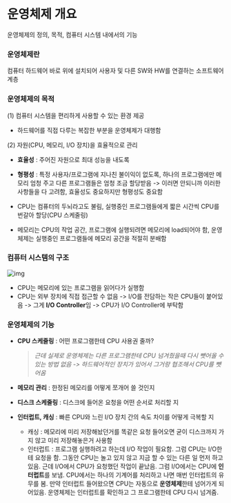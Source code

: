 # 운영체제 개요

운영체제의 정의, 목적, 컴퓨터 시스템 내에서의 기능



### 운영체제란

컴퓨터 하드웨어 바로 위에 설치되어 사용자 및 다른 SW와 HW를 연결하는 소프트웨어 계층



### 운영체제의 목적

(1) 컴퓨터 시스템을 편리하게 사용할 수 있는 환경 제공 

- 하드웨어를 직접 다루는 복잡한 부분을 운영체제가 대행함

(2) 자원(CPU, 메모리, I/O 장치)을 효율적으로 관리

- **효율성** : 주어진 자원으로 최대 성능을 내도록
- **형평성** : 특정 사용자/프로그램에 지나친 불이익이 없도록, 하나의 프로그램에만 메모리 엄청 주고 다른 프로그램들은 엄청 조금 할당받음 -> 이러면 안되니까 이러한 사항들을 다 고려함, 효율성도 중요하지만 형평성도 중요함

- CPU는 컴퓨터의 두뇌라고도 불림, 실행중인 프로그램들에게 짧은 시간씩 CPU를 번갈아 할당(CPU 스케줄링)

- 메모리는 CPU의 작업 공간, 프로그램에 실행되려면 메모리에 load되어야 함, 운영체제는 실행중인 프로그램들에 메모리 공간을 적절히 분배함



### 컴퓨터 시스템의 구조

![img](/1_1_computer_system_structure.PNG)

- CPU는 메모리에 있는 프로그램을 읽어다가 실행함
- CPU는 외부 장치에 직접 접근할 수 없음 -> I/O를 전담하는 작은 CPU들이 붙어있음 -> 그게 **I/O Controller**임 -> CPU가 I/O Controller에 부탁함



### 운영체제의 기능

- **CPU 스케줄링** : 어떤 프로그램한테 CPU 사용권 줄까? 

  > *근데 실제로 운영체제는 다른 프로그램한테 CPU 넘겨줬을때 다시 뺏어올 수 있는 방법 없음 -> 하드웨어적인 장치가 있어서 그거랑 협조해서 CPU를 뺏어옴*

- **메모리 관리** : 한정된 메모리를 어떻게 쪼개어 쓸 것인지

- **디스크 스케줄링** : 디스크에 들어온 요청을 어떤 순서로 처리할 지

- **인터럽트, 캐싱** : 빠른 CPU와 느린 I/O 장치 간의 속도 차이를 어떻게 극복할 지
  + 캐싱 : 메모리에 미리 저장해놨던거를 똑같은 요청 들어오면 굳이 디스크까지 가지 않고 미리 저장해놓은거 사용함
  + 인터럽트 : 프로그램 실행하려고 하는데 I/O 작업이 필요함. 그럼 CPU는 I/O한테 요청을 함. 그동안 CPU는 놀고 있지 않고 지금 할 수 있는 다른 일 먼저 하고 있음. 근데 I/O에서 CPU가 요청했던 작업이 끝났음. 그럼 I/O에서는 CPU에 **인터럽트**를 보냄. CPU에서는 하나의 기계어를 처리하고 나면 매번 인터럽트의 유무를 봄. 만약 인터럽트 들어왔으면 CPU는 자동으로 **운영체제**한테 넘어가게 되어있음. 운영체제는 인터럽트를 확인하고 그 프로그램한테 CPU 다시 넘겨줌.